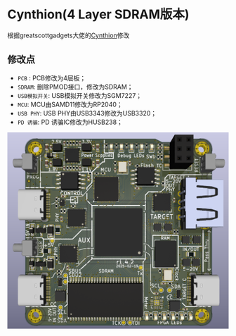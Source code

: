 # Cynthion(4 Layer SDRAM版本)

根据greatscottgadgets大佬的[Cynthion](https://github.com/greatscottgadgets/cynthion-hardware)修改

## 修改点

* `PCB`  : PCB修改为4层板；  
* `SDRAM`: 删除PMOD接口，修改为SDRAM；   
* `USB模拟开关`: USB模拟开关修改为SGM7227；   
* `MCU`: MCU由SAMD11修改为RP2040；   
* `USB PHY`: USB PHY由USB3343修改为USB3320；   
* `PD 诱骗`: PD 诱骗IC修改为HUSB238；  

![board](https://github.com/ZakirJie/cynthion-hardware-4Layer/blob/main/jp/board.png)
